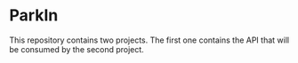 # ParkIn

This repository contains two projects. The first one contains the API that will be consumed by the second project.
